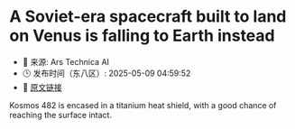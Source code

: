 # A Soviet-era spacecraft built to land on Venus is falling to Earth instead
- 📅 来源: Ars Technica AI
- 🕒 发布时间（东八区）: 2025-05-09 04:59:52
- 🔗 [原文链接](https://arstechnica.com/space/2025/05/a-soviet-era-spacecraft-built-to-land-on-venus-is-falling-to-earth-instead/)

Kosmos 482 is encased in a titanium heat shield, with a good chance of reaching the surface intact.